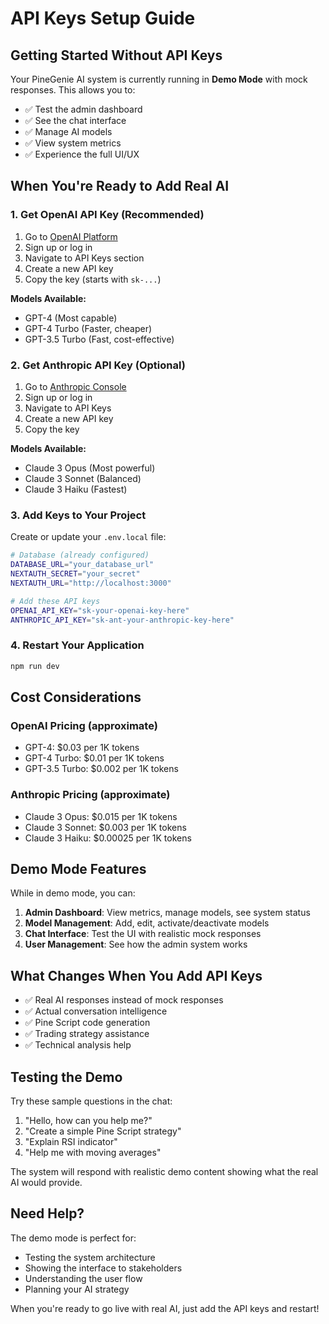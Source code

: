 # API Keys Setup Guide

## Getting Started Without API Keys

Your PineGenie AI system is currently running in **Demo Mode** with mock responses. This allows you to:

- ✅ Test the admin dashboard
- ✅ See the chat interface
- ✅ Manage AI models
- ✅ View system metrics
- ✅ Experience the full UI/UX

## When You're Ready to Add Real AI

### 1. Get OpenAI API Key (Recommended)

1. Go to [OpenAI Platform](https://platform.openai.com/)
2. Sign up or log in
3. Navigate to API Keys section
4. Create a new API key
5. Copy the key (starts with `sk-...`)

**Models Available:**
- GPT-4 (Most capable)
- GPT-4 Turbo (Faster, cheaper)
- GPT-3.5 Turbo (Fast, cost-effective)

### 2. Get Anthropic API Key (Optional)

1. Go to [Anthropic Console](https://console.anthropic.com/)
2. Sign up or log in
3. Navigate to API Keys
4. Create a new API key
5. Copy the key

**Models Available:**
- Claude 3 Opus (Most powerful)
- Claude 3 Sonnet (Balanced)
- Claude 3 Haiku (Fastest)

### 3. Add Keys to Your Project

Create or update your `.env.local` file:

```bash
# Database (already configured)
DATABASE_URL="your_database_url"
NEXTAUTH_SECRET="your_secret"
NEXTAUTH_URL="http://localhost:3000"

# Add these API keys
OPENAI_API_KEY="sk-your-openai-key-here"
ANTHROPIC_API_KEY="sk-ant-your-anthropic-key-here"
```

### 4. Restart Your Application

```bash
npm run dev
```

## Cost Considerations

### OpenAI Pricing (approximate)
- GPT-4: $0.03 per 1K tokens
- GPT-4 Turbo: $0.01 per 1K tokens  
- GPT-3.5 Turbo: $0.002 per 1K tokens

### Anthropic Pricing (approximate)
- Claude 3 Opus: $0.015 per 1K tokens
- Claude 3 Sonnet: $0.003 per 1K tokens
- Claude 3 Haiku: $0.00025 per 1K tokens

## Demo Mode Features

While in demo mode, you can:

1. **Admin Dashboard**: View metrics, manage models, see system status
2. **Model Management**: Add, edit, activate/deactivate models
3. **Chat Interface**: Test the UI with realistic mock responses
4. **User Management**: See how the admin system works

## What Changes When You Add API Keys

- ✅ Real AI responses instead of mock responses
- ✅ Actual conversation intelligence
- ✅ Pine Script code generation
- ✅ Trading strategy assistance
- ✅ Technical analysis help

## Testing the Demo

Try these sample questions in the chat:

1. "Hello, how can you help me?"
2. "Create a simple Pine Script strategy"
3. "Explain RSI indicator"
4. "Help me with moving averages"

The system will respond with realistic demo content showing what the real AI would provide.

## Need Help?

The demo mode is perfect for:
- Testing the system architecture
- Showing the interface to stakeholders
- Understanding the user flow
- Planning your AI strategy

When you're ready to go live with real AI, just add the API keys and restart!